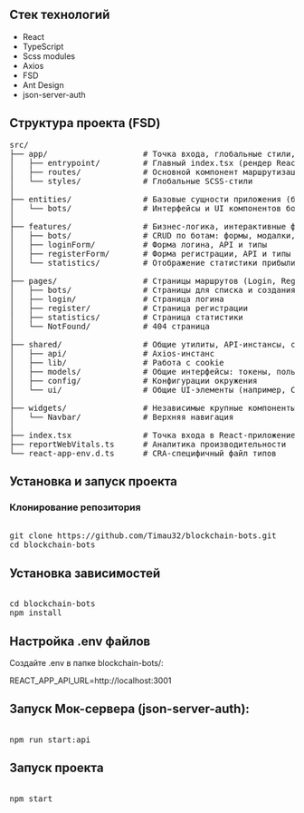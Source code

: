 ## Стек технологий

- React
- TypeScript
- Scss modules
- Axios
- FSD
- Ant Design
- json-server-auth

## Структура проекта (FSD)

<pre lang="markdown">
src/
├── app/                    # Точка входа, глобальные стили, маршруты
│   ├── entrypoint/         # Главный index.tsx (рендер React-приложения)
│   ├── routes/             # Основной компонент маршрутизации
│   └── styles/             # Глобальные SCSS-стили
│
├── entities/               # Базовые сущности приложения (боты и др.)
│   └── bots/               # Интерфейсы и UI компонентов ботов (BotCard)
│
├── features/               # Бизнес-логика, интерактивные формы, API
│   ├── bots/               # CRUD по ботам: формы, модалки, список
│   ├── loginForm/          # Форма логина, API и типы
│   ├── registerForm/       # Форма регистрации, API и типы
│   └── statistics/         # Отображение статистики прибыли по ботам
│
├── pages/                  # Страницы маршрутов (Login, Register, Bots)
│   ├── bots/               # Страницы для списка и создания ботов
│   ├── login/              # Страница логина
│   ├── register/           # Страница регистрации
│   ├── statistics/         # Страница статистики
│   └── NotFound/           # 404 страница
│
├── shared/                 # Общие утилиты, API-инстансы, стили, модели
│   ├── api/                # Axios-инстанс
│   ├── lib/                # Работа с cookie
│   ├── models/             # Общие интерфейсы: токены, пользователь
│   ├── config/             # Конфигурации окружения
│   └── ui/                 # Общие UI-элементы (например, Container)
│
├── widgets/                # Независимые крупные компоненты
│   └── Navbar/             # Верхняя навигация
│
├── index.tsx               # Точка входа в React-приложение
├── reportWebVitals.ts      # Аналитика производительности
└── react-app-env.d.ts      # CRA-специфичный файл типов
</pre>


## Установка и запуск проекта

### Клонирование репозитория

<pre lang="markdown"> 
git clone https://github.com/Timau32/blockchain-bots.git
cd blockchain-bots
</pre>

## Установка зависимостей

<pre lang="markdown"> 
cd blockchain-bots
npm install
</pre>

## Настройка .env файлов

Создайте .env в папке blockchain-bots/:

REACT_APP_API_URL=http://localhost:3001

## Запуск Мок-сервера (json-server-auth):

<pre lang="markdown"> 
npm run start:api
</pre>

## Запуск проекта

<pre lang="markdown"> 
npm start
</pre>
